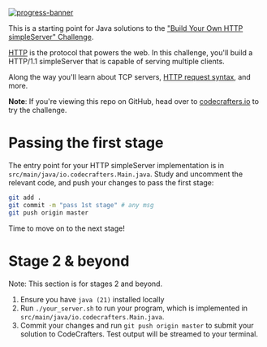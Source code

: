 [![progress-banner](https://backend.codecrafters.io/progress/http-simpleServer/95e74714-c1b1-4b26-8c82-9aa9c159e540)](https://app.codecrafters.io/users/codecrafters-bot?r=2qF)

This is a starting point for Java solutions to the
["Build Your Own HTTP simpleServer" Challenge](https://app.codecrafters.io/courses/http-simpleServer/overview).

[HTTP](https://en.wikipedia.org/wiki/Hypertext_Transfer_Protocol) is the
protocol that powers the web. In this challenge, you'll build a HTTP/1.1 simpleServer
that is capable of serving multiple clients.

Along the way you'll learn about TCP servers,
[HTTP request syntax](https://www.w3.org/Protocols/rfc2616/rfc2616-sec5.html),
and more.

**Note**: If you're viewing this repo on GitHub, head over to
[codecrafters.io](https://codecrafters.io) to try the challenge.

# Passing the first stage

The entry point for your HTTP simpleServer implementation is in
`src/main/java/io.codecrafters.Main.java`. Study and uncomment the relevant code, and push your
changes to pass the first stage:

```sh
git add .
git commit -m "pass 1st stage" # any msg
git push origin master
```

Time to move on to the next stage!

# Stage 2 & beyond

Note: This section is for stages 2 and beyond.

1. Ensure you have `java (21)` installed locally
1. Run `./your_server.sh` to run your program, which is implemented in
   `src/main/java/io.codecrafters.Main.java`.
1. Commit your changes and run `git push origin master` to submit your solution
   to CodeCrafters. Test output will be streamed to your terminal.
